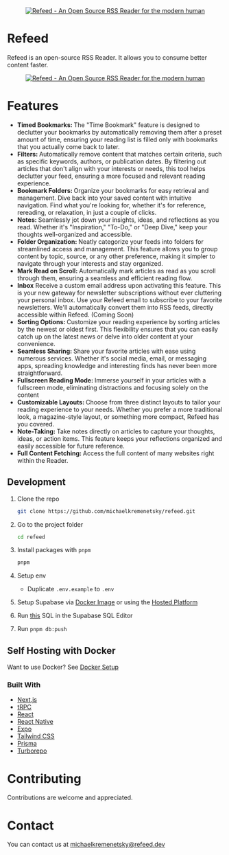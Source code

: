 <a href="https://refeedreader.com">
  <div align="center">
    <img alt="Refeed - An Open Source RSS Reader for the modern human" src="https://github.com/michaelkremenetsky/Refeed/blob/main/apps/web/public/Card.png">
  </div>
</a>

# Refeed
Refeed is an open-source RSS Reader. It allows you to consume better content faster.

<a href="https://refeedreader.com">
  <div align="center">
    <img alt="Refeed - An Open Source RSS Reader for the modern human" width={1344} height={696} src="https://github.com/michaelkremenetsky/Refeed/blob/main/apps/web/public/Screenshot 2024-02-22 at 02-37-15 Refeed.png">
  </div>
</a>

# Features

- <strong>Timed Bookmarks: </strong> The "Time Bookmark" feature is designed to declutter your bookmarks by automatically removing them after a preset amount of time, ensuring your reading list is filled only with bookmarks that you actually come back to later.
- <strong>Filters: </strong> Automatically remove content that matches certain criteria, such as specific keywords, authors, or publication dates. By filtering out articles that don't align with your interests or needs, this tool helps declutter your feed, ensuring a more focused and relevant reading experience.
- <strong>Bookmark Folders: </strong> Organize your bookmarks for easy retrieval and management. Dive back into your saved content with intuitive navigation. Find what you're looking for, whether it's for reference, rereading, or relaxation, in just a couple of clicks.
- <strong>Notes: </strong> Seamlessly jot down your insights, ideas, and reflections as you read. Whether it's "Inspiration," "To-Do," or "Deep Dive," keep your thoughts well-organized and accessible.
- <strong>Folder Organization: </strong> Neatly categorize your feeds into folders for streamlined access and management. This feature allows you to group content by topic, source, or any other preference, making it simpler to navigate through your interests and stay organized.
- <strong>Mark Read on Scroll: </strong> Automatically mark articles as read as you scroll through them, ensuring a seamless and efficient reading flow.
- <strong>Inbox</strong> Receive a custom email address upon activating this feature. This is your new gateway for newsletter subscriptions without ever cluttering your personal inbox. Use your Refeed email to subscribe to your favorite newsletters. We'll automatically convert them into RSS feeds, directly accessible within Refeed. (Coming Soon)
- <strong>Sorting Options: </strong> Customize your reading experience by sorting articles by the newest or oldest first. This flexibility ensures that you can easily catch up on the latest news or delve into older content at your convenience.
- <strong>Seamless Sharing: </strong> Share your favorite articles with ease using numerous services. Whether it's social media, email, or messaging apps, spreading knowledge and interesting finds has never been more straightforward.
- <strong>Fullscreen Reading Mode: </strong> Immerse yourself in your articles with a fullscreen mode, eliminating distractions and focusing solely on the content
- <strong>Customizable Layouts: </strong> Choose from three distinct layouts to tailor your reading experience to your needs. Whether you prefer a more traditional look, a magazine-style layout, or something more compact, Refeed has you covered.
- <strong>Note-Taking: </strong> Take notes directly on articles to capture your thoughts, ideas, or action items. This feature keeps your reflections organized and easily accessible for future reference.
- <strong>Full Content Fetching: </strong> Access the full content of many websites right within the Reader.

## Development

1. Clone the repo
   ```sh
   git clone https://github.com/michaelkremenetsky/refeed.git
   ```
2. Go to the project folder
   ```sh
   cd refeed
   ```
3. Install packages with `pnpm`
   ```sh
   pnpm
   ```
4. Setup env

   - Duplicate `.env.example` to `.env`

5. Setup Supabase via [Docker Image](https://supabase.com/docs/guides/self-hosting/docker) or using the [Hosted Platform](https://supabase.com/)

6. Run [this]() SQL in the Supabase SQL Editor

7. Run `pnpm db:push`

## Self Hosting with Docker

Want to use Docker?
See [Docker Setup](setup/SELFHOSTING.md)

### Built With

- [Next.js](https://nextjs.org/?ref=refeedreader.com)
- [tRPC](https://trpc.io/?ref=refeedreader.com)
- [React](https://reactjs.org/?ref=refeedreader.com)
- [React Native](https://reactnative.dev/?ref=refeedreader.com)
- [Expo](https://expo.dev/?ref=refeedreader.com)
- [Tailwind CSS](https://tailwindcss.com/?ref=refeedreader.com)
- [Prisma](https://prisma.io/?ref=refeedreader.com)
- [Turborepo](https://turborepo.org/?ref=refeedreader.com)

# Contributing
Contributions are welcome and appreciated.

# Contact
You can contact us at michaelkremenetsky@refeed.dev
